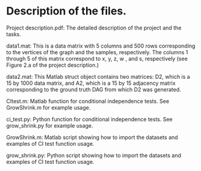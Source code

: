 # Description of the files.

Project description.pdf:
The detailed description of the project and the tasks.

data1.mat:
This is a data matrix with 5 columns and 500 rows corresponding to the vertices of the graph and the samples, respectively.
The columns 1 through 5 of this matrix correspond to x, y, z, w , and s, respectively (see Figure 2.a of the project description.)

data2.mat:
This Matlab struct object contains two matrices:
D2, which is a 15 by 1000 data matrix,
and A2, which is a 15 by 15 adjacency matrix corresponding to the ground truth DAG from which D2 was generated.

CItest.m:
Matlab function for conditional independence tests. See GrowShrink.m for example usage.

ci_test.py:
Python function for conditional independence tests. See grow_shrink.py for example usage.

GrowShrink.m:
Matlab script showing how to import the datasets and examples of CI test function usage.

grow_shrink.py:
Python script showing how to import the datasets and examples of CI test function usage.
